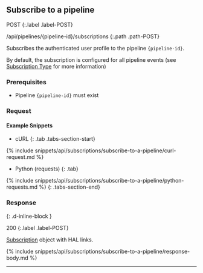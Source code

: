 ## Subscribe to a pipeline

POST
{:.label .label-POST}

/api/pipelines/{pipeline-id}/subscriptions
{:.path .path-POST}

Subscribes the authenticated user profile to the pipeline `{pipeline-id}`.

By default, the subscription is configured for all pipeline events (see [Subscription Type](#subscription-type) for more information)

### Prerequisites
- Pipeline `{pipeline-id}` must exist

### Request
#### Example Snippets
- cURL
{: .tab .tabs-section-start}

{% include snippets/api/subscriptions/subscribe-to-a-pipeline/curl-request.md %}

- Python (requests)
{: .tab}

{% include snippets/api/subscriptions/subscribe-to-a-pipeline/python-requests.md %}
{: .tabs-section-end}

### Response
{: .d-inline-block }

200
{:.label .label-POST}

[Subscription](#subscription) object with HAL links.

{% include snippets/api/subscriptions/subscribe-to-a-pipeline/response-body.md %}

---
